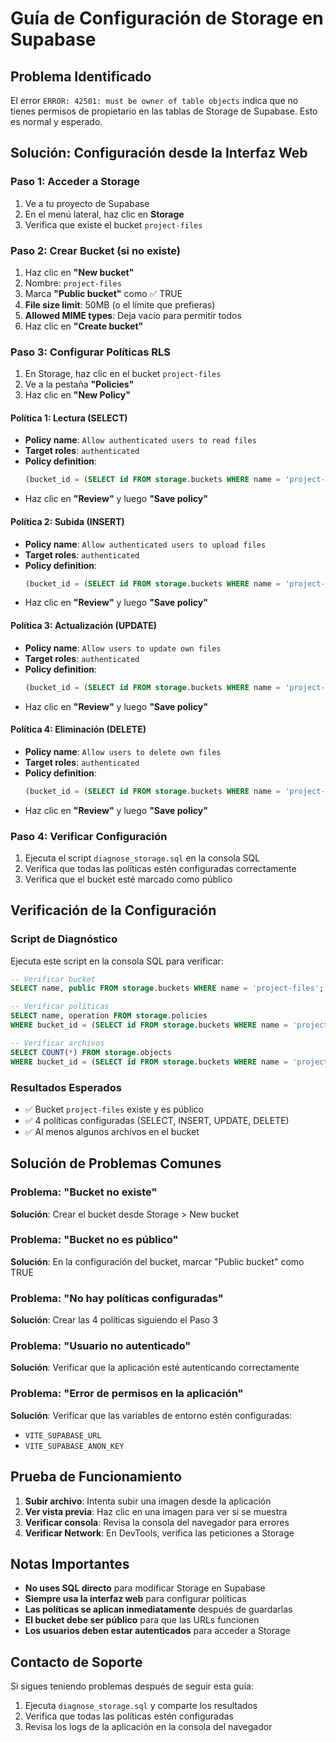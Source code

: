 # Guía de Configuración de Storage en Supabase

## Problema Identificado
El error `ERROR: 42501: must be owner of table objects` indica que no tienes permisos de propietario en las tablas de Storage de Supabase. Esto es normal y esperado.

## Solución: Configuración desde la Interfaz Web

### Paso 1: Acceder a Storage
1. Ve a tu proyecto de Supabase
2. En el menú lateral, haz clic en **Storage**
3. Verifica que existe el bucket `project-files`

### Paso 2: Crear Bucket (si no existe)
1. Haz clic en **"New bucket"**
2. Nombre: `project-files`
3. Marca **"Public bucket"** como ✅ TRUE
4. **File size limit**: 50MB (o el límite que prefieras)
5. **Allowed MIME types**: Deja vacío para permitir todos
6. Haz clic en **"Create bucket"**

### Paso 3: Configurar Políticas RLS
1. En Storage, haz clic en el bucket `project-files`
2. Ve a la pestaña **"Policies"**
3. Haz clic en **"New Policy"**

#### Política 1: Lectura (SELECT)
- **Policy name**: `Allow authenticated users to read files`
- **Target roles**: `authenticated`
- **Policy definition**:
  ```sql
  (bucket_id = (SELECT id FROM storage.buckets WHERE name = 'project-files'))
  ```
- Haz clic en **"Review"** y luego **"Save policy"**

#### Política 2: Subida (INSERT)
- **Policy name**: `Allow authenticated users to upload files`
- **Target roles**: `authenticated`
- **Policy definition**:
  ```sql
  (bucket_id = (SELECT id FROM storage.buckets WHERE name = 'project-files'))
  ```
- Haz clic en **"Review"** y luego **"Save policy"**

#### Política 3: Actualización (UPDATE)
- **Policy name**: `Allow users to update own files`
- **Target roles**: `authenticated`
- **Policy definition**:
  ```sql
  (bucket_id = (SELECT id FROM storage.buckets WHERE name = 'project-files') AND auth.uid() = owner)
  ```
- Haz clic en **"Review"** y luego **"Save policy"**

#### Política 4: Eliminación (DELETE)
- **Policy name**: `Allow users to delete own files`
- **Target roles**: `authenticated`
- **Policy definition**:
  ```sql
  (bucket_id = (SELECT id FROM storage.buckets WHERE name = 'project-files') AND auth.uid() = owner)
  ```
- Haz clic en **"Review"** y luego **"Save policy"**

### Paso 4: Verificar Configuración
1. Ejecuta el script `diagnose_storage.sql` en la consola SQL
2. Verifica que todas las políticas estén configuradas correctamente
3. Verifica que el bucket esté marcado como público

## Verificación de la Configuración

### Script de Diagnóstico
Ejecuta este script en la consola SQL para verificar:

```sql
-- Verificar bucket
SELECT name, public FROM storage.buckets WHERE name = 'project-files';

-- Verificar políticas
SELECT name, operation FROM storage.policies 
WHERE bucket_id = (SELECT id FROM storage.buckets WHERE name = 'project-files');

-- Verificar archivos
SELECT COUNT(*) FROM storage.objects 
WHERE bucket_id = (SELECT id FROM storage.buckets WHERE name = 'project-files');
```

### Resultados Esperados
- ✅ Bucket `project-files` existe y es público
- ✅ 4 políticas configuradas (SELECT, INSERT, UPDATE, DELETE)
- ✅ Al menos algunos archivos en el bucket

## Solución de Problemas Comunes

### Problema: "Bucket no existe"
**Solución**: Crear el bucket desde Storage > New bucket

### Problema: "Bucket no es público"
**Solución**: En la configuración del bucket, marcar "Public bucket" como TRUE

### Problema: "No hay políticas configuradas"
**Solución**: Crear las 4 políticas siguiendo el Paso 3

### Problema: "Usuario no autenticado"
**Solución**: Verificar que la aplicación esté autenticando correctamente

### Problema: "Error de permisos en la aplicación"
**Solución**: Verificar que las variables de entorno estén configuradas:
- `VITE_SUPABASE_URL`
- `VITE_SUPABASE_ANON_KEY`

## Prueba de Funcionamiento

1. **Subir archivo**: Intenta subir una imagen desde la aplicación
2. **Ver vista previa**: Haz clic en una imagen para ver si se muestra
3. **Verificar consola**: Revisa la consola del navegador para errores
4. **Verificar Network**: En DevTools, verifica las peticiones a Storage

## Notas Importantes

- **No uses SQL directo** para modificar Storage en Supabase
- **Siempre usa la interfaz web** para configurar políticas
- **Las políticas se aplican inmediatamente** después de guardarlas
- **El bucket debe ser público** para que las URLs funcionen
- **Los usuarios deben estar autenticados** para acceder a Storage

## Contacto de Soporte

Si sigues teniendo problemas después de seguir esta guía:
1. Ejecuta `diagnose_storage.sql` y comparte los resultados
2. Verifica que todas las políticas estén configuradas
3. Revisa los logs de la aplicación en la consola del navegador
